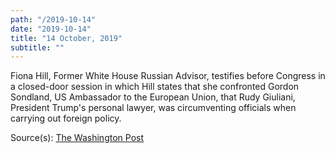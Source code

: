 ```yaml
---
path: "/2019-10-14"
date: "2019-10-14"
title: "14 October, 2019"
subtitle: ""
---
```


Fiona Hill, Former White House Russian Advisor, testifies before Congress in a closed-door session in which Hill states that she confronted Gordon Sondland, US Ambassador to the European Union, that Rudy Giuliani, President Trump's personal lawyer, was circumventing officials when carrying out foreign policy.

<tweet id="1183727243408883712"></tweet>

<span class="sources">
Source(s): <a href="https://www.washingtonpost.com/national-security/trumps-former-top-russia-adviser-to-testify-in-house-impeachment-probe/2019/10/14/e6015c1c-ee34-11e9-8693-f487e46784aa_story.html" target="_blank" rel="noopener noreferrer">The Washington Post</a>
</span>